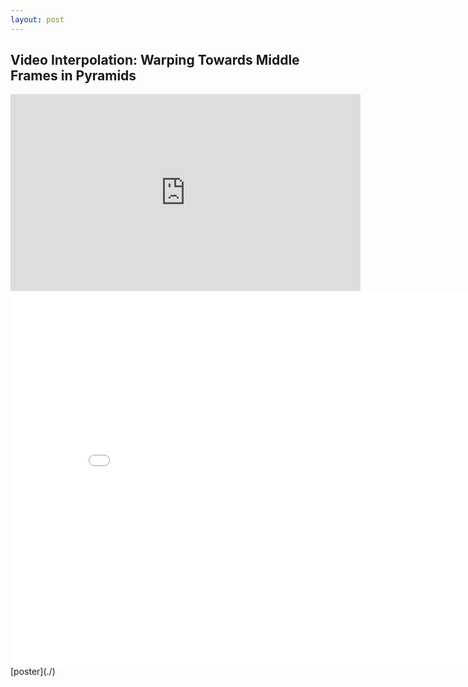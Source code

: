 ```yaml
---
layout: post
---
```


## Video Interpolation: Warping Towards Middle Frames in Pyramids
<iframe width="560" height="315" src="https://youtu.be/aWmoQm0E7hk" frameborder="0" allowfullscreen></iframe>

<center><embed src="./assets/img/poster_video_interpolation.pdf" width="850" height="600"></center>
[poster](./)
